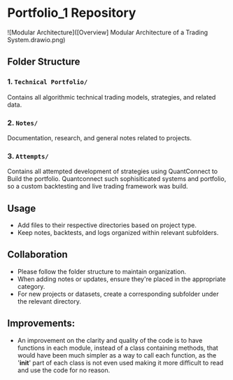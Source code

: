 # Portfolio_1 Repository

![Modular Architecture]([Overview] Modular Architecture of a Trading System.drawio.png)

## Folder Structure

### 1. `Technical Portfolio/`
Contains all algorithmic technical trading models, strategies, and related data.

### 2. `Notes/`
Documentation, research, and general notes related to projects.

### 3. `Attempts/`
Contains all attempted development of strategies using QuantConnect to Build the portfolio. Quantconnect such sophisiticated systems and portfolio, so a custom backtesting and live trading framework was build.

## Usage

- Add files to their respective directories based on project type.
- Keep notes, backtests, and logs organized within relevant subfolders.
  
## Collaboration

- Please follow the folder structure to maintain organization.
- When adding notes or updates, ensure they're placed in the appropriate category.
- For new projects or datasets, create a corresponding subfolder under the relevant directory.


## Improvements:
- An improvement on the clarity and quality of the code is to have functions in each module, instead of a class containing methods, that would have been much simpler as a way to call each function, as the '__init__' part of each class is not even used making it more difficult to read and use the code for no reason. 
